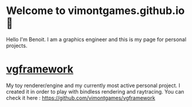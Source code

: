 ﻿<!--https://github.com/adam-p/markdown-here/wiki/Markdown-Cheatsheet-->

# Welcome to vimontgames.github.io 👋

Hello I'm Benoit. I am a graphics engineer and this is my page for personal projects.

# [vgframework](https://github.com/vimontgames/vgframework)
My toy renderer/engine and my currently most active personal project. I created it in order to play with bindless rendering and raytracing.
You can check it here : https://github.com/vimontgames/vgframework
